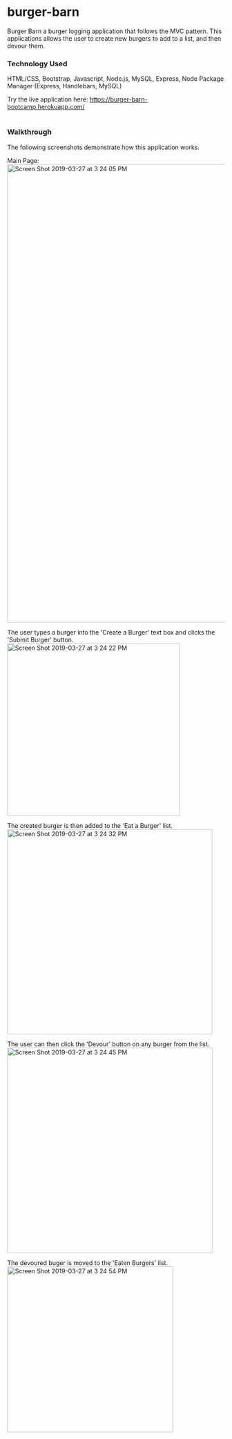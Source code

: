 # burger-barn
Burger Barn a burger logging application that follows the MVC pattern.  This applications allows the user to create new burgers to add to a list, and then devour them.

### **Technology Used**

HTML/CSS, 
Bootstrap, 
Javascript, 
Node.js, 
MySQL, 
Express, 
Node Package Manager (Express, Handlebars, MySQL)


Try the live application here: https://burger-barn-bootcamp.herokuapp.com/
<br />
<br />

### **Walkthrough**
The following screenshots demonstrate how this application works.
<br />

Main Page:
<img width="1062" alt="Screen Shot 2019-03-27 at 3 24 05 PM" src="https://user-images.githubusercontent.com/17474969/55106145-99667c80-50a4-11e9-939d-ab249f9c010c.png">
<br />

The user types a burger into the 'Create a Burger' text box and clicks the 'Submit Burger' button.
<img width="400" alt="Screen Shot 2019-03-27 at 3 24 22 PM" src="https://user-images.githubusercontent.com/17474969/55106146-99667c80-50a4-11e9-9b83-5e92c1f617fe.png">
<br />

The created burger is then added to the 'Eat a Burger' list.
<img width="475" alt="Screen Shot 2019-03-27 at 3 24 32 PM" src="https://user-images.githubusercontent.com/17474969/55106147-99ff1300-50a4-11e9-8e89-87ec25f42587.png">
<br />

The user can then click the 'Devour' button on any burger from the list.
<img width="476" alt="Screen Shot 2019-03-27 at 3 24 45 PM" src="https://user-images.githubusercontent.com/17474969/55106155-9e2b3080-50a4-11e9-883f-eb48f16795ce.png">
<br />

The devoured buger is moved to the 'Eaten Burgers' list.
<br />
<img width="384" alt="Screen Shot 2019-03-27 at 3 24 54 PM" src="https://user-images.githubusercontent.com/17474969/55106156-9e2b3080-50a4-11e9-8f77-a3bcb2779478.png">

